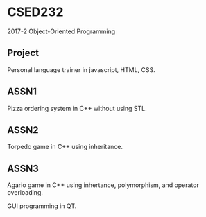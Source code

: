 # CSED232
2017-2 Object-Oriented Programming

## Project
Personal language trainer in javascript, HTML, CSS.

## ASSN1
Pizza ordering system in C++ without using STL.

## ASSN2
Torpedo game in C++ using inheritance.

## ASSN3
Agario game in C++ using inhertance, polymorphism, and operator overloading.

GUI programming in QT.
